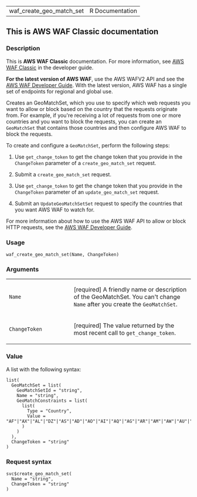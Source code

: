 <table style="width: 100%;">
<tbody>
<tr class="odd">
<td>waf_create_geo_match_set</td>
<td style="text-align: right;">R Documentation</td>
</tr>
</tbody>
</table>

## This is AWS WAF Classic documentation

### Description

This is **AWS WAF Classic** documentation. For more information, see
[AWS WAF
Classic](https://docs.aws.amazon.com/waf/latest/developerguide/classic-waf-chapter.html)
in the developer guide.

**For the latest version of AWS WAF**, use the AWS WAFV2 API and see the
[AWS WAF Developer
Guide](https://docs.aws.amazon.com/waf/latest/developerguide/waf-chapter.html).
With the latest version, AWS WAF has a single set of endpoints for
regional and global use.

Creates an GeoMatchSet, which you use to specify which web requests you
want to allow or block based on the country that the requests originate
from. For example, if you're receiving a lot of requests from one or
more countries and you want to block the requests, you can create an
`GeoMatchSet` that contains those countries and then configure AWS WAF
to block the requests.

To create and configure a `GeoMatchSet`, perform the following steps:

1.  Use `get_change_token` to get the change token that you provide in
    the `ChangeToken` parameter of a `create_geo_match_set` request.

2.  Submit a `create_geo_match_set` request.

3.  Use `get_change_token` to get the change token that you provide in
    the `ChangeToken` parameter of an `update_geo_match_set` request.

4.  Submit an `UpdateGeoMatchSetSet` request to specify the countries
    that you want AWS WAF to watch for.

For more information about how to use the AWS WAF API to allow or block
HTTP requests, see the [AWS WAF Developer
Guide](https://docs.aws.amazon.com/waf/latest/developerguide/).

### Usage

    waf_create_geo_match_set(Name, ChangeToken)

### Arguments

<table>
<colgroup>
<col style="width: 35%" />
<col style="width: 65%" />
</colgroup>
<tbody>
<tr class="odd">
<td><code id="waf_create_geo_match_set_:_Name">Name</code></td>
<td><p>[required] A friendly name or description of the GeoMatchSet. You
can't change <code>Name</code> after you create the
<code>GeoMatchSet</code>.</p></td>
</tr>
<tr class="even">
<td><code
id="waf_create_geo_match_set_:_ChangeToken">ChangeToken</code></td>
<td><p>[required] The value returned by the most recent call to
<code>get_change_token</code>.</p></td>
</tr>
</tbody>
</table>

### Value

A list with the following syntax:

    list(
      GeoMatchSet = list(
        GeoMatchSetId = "string",
        Name = "string",
        GeoMatchConstraints = list(
          list(
            Type = "Country",
            Value = "AF"|"AX"|"AL"|"DZ"|"AS"|"AD"|"AO"|"AI"|"AQ"|"AG"|"AR"|"AM"|"AW"|"AU"|"AT"|"AZ"|"BS"|"BH"|"BD"|"BB"|"BY"|"BE"|"BZ"|"BJ"|"BM"|"BT"|"BO"|"BQ"|"BA"|"BW"|"BV"|"BR"|"IO"|"BN"|"BG"|"BF"|"BI"|"KH"|"CM"|"CA"|"CV"|"KY"|"CF"|"TD"|"CL"|"CN"|"CX"|"CC"|"CO"|"KM"|"CG"|"CD"|"CK"|"CR"|"CI"|"HR"|"CU"|"CW"|"CY"|"CZ"|"DK"|"DJ"|"DM"|"DO"|"EC"|"EG"|"SV"|"GQ"|"ER"|"EE"|"ET"|"FK"|"FO"|"FJ"|"FI"|"FR"|"GF"|"PF"|"TF"|"GA"|"GM"|"GE"|"DE"|"GH"|"GI"|"GR"|"GL"|"GD"|"GP"|"GU"|"GT"|"GG"|"GN"|"GW"|"GY"|"HT"|"HM"|"VA"|"HN"|"HK"|"HU"|"IS"|"IN"|"ID"|"IR"|"IQ"|"IE"|"IM"|"IL"|"IT"|"JM"|"JP"|"JE"|"JO"|"KZ"|"KE"|"KI"|"KP"|"KR"|"KW"|"KG"|"LA"|"LV"|"LB"|"LS"|"LR"|"LY"|"LI"|"LT"|"LU"|"MO"|"MK"|"MG"|"MW"|"MY"|"MV"|"ML"|"MT"|"MH"|"MQ"|"MR"|"MU"|"YT"|"MX"|"FM"|"MD"|"MC"|"MN"|"ME"|"MS"|"MA"|"MZ"|"MM"|"NA"|"NR"|"NP"|"NL"|"NC"|"NZ"|"NI"|"NE"|"NG"|"NU"|"NF"|"MP"|"NO"|"OM"|"PK"|"PW"|"PS"|"PA"|"PG"|"PY"|"PE"|"PH"|"PN"|"PL"|"PT"|"PR"|"QA"|"RE"|"RO"|"RU"|"RW"|"BL"|"SH"|"KN"|"LC"|"MF"|"PM"|"VC"|"WS"|"SM"|"ST"|"SA"|"SN"|"RS"|"SC"|"SL"|"SG"|"SX"|"SK"|"SI"|"SB"|"SO"|"ZA"|"GS"|"SS"|"ES"|"LK"|"SD"|"SR"|"SJ"|"SZ"|"SE"|"CH"|"SY"|"TW"|"TJ"|"TZ"|"TH"|"TL"|"TG"|"TK"|"TO"|"TT"|"TN"|"TR"|"TM"|"TC"|"TV"|"UG"|"UA"|"AE"|"GB"|"US"|"UM"|"UY"|"UZ"|"VU"|"VE"|"VN"|"VG"|"VI"|"WF"|"EH"|"YE"|"ZM"|"ZW"
          )
        )
      ),
      ChangeToken = "string"
    )

### Request syntax

    svc$create_geo_match_set(
      Name = "string",
      ChangeToken = "string"
    )
